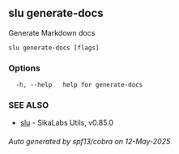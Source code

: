 ## slu generate-docs

Generate Markdown docs

```
slu generate-docs [flags]
```

### Options

```
  -h, --help   help for generate-docs
```

### SEE ALSO

* [slu](slu.md)	 - SikaLabs Utils, v0.85.0

###### Auto generated by spf13/cobra on 12-May-2025
